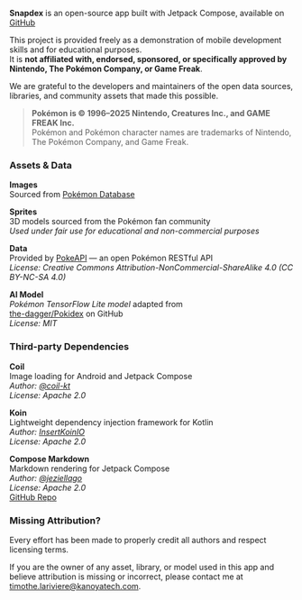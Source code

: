 **Snapdex** is an open-source app built with Jetpack Compose, available on [GitHub](https://github.com/TimLariviere/Snapdex/tree/main/Snapdex-Compose)

This project is provided freely as a demonstration of mobile development skills and for educational purposes.  
It is **not affiliated with, endorsed, sponsored, or specifically approved by Nintendo, The Pokémon Company, or Game Freak**.

We are grateful to the developers and maintainers of the open data sources, libraries, and community assets that made this possible.

> **Pokémon is © 1996–2025 Nintendo, Creatures Inc., and GAME FREAK Inc.**  
> Pokémon and Pokémon character names are trademarks of Nintendo, The Pokémon Company, and Game Freak.

### Assets & Data

**Images**  
Sourced from [Pokémon Database](https://pokemondb.net/)

**Sprites**  
3D models sourced from the Pokémon fan community  
_Used under fair use for educational and non-commercial purposes_

**Data**  
Provided by [PokeAPI](https://pokeapi.co/) — an open Pokémon RESTful API  
_License: Creative Commons Attribution-NonCommercial-ShareAlike 4.0 (CC BY-NC-SA 4.0)_

**AI Model**  
_Pokémon TensorFlow Lite model_ adapted from  
[the-dagger/Pokidex](https://github.com/the-dagger/pokidex) on GitHub  
_License: MIT_

### Third-party Dependencies

**Coil**  
Image loading for Android and Jetpack Compose  
_Author: [@coil-kt](https://github.com/coil-kt/coil)_  
_License: Apache 2.0_

**Koin**  
Lightweight dependency injection framework for Kotlin  
_Author: [InsertKoinIO](https://insert-koin.io/)_  
_License: Apache 2.0_

**Compose Markdown**  
Markdown rendering for Jetpack Compose  
_Author: [@jeziellago](https://github.com/jeziellago/compose-markdown)_  
_License: Apache 2.0_  
[GitHub Repo](https://github.com/jeziellago/compose-markdown)

### Missing Attribution?

Every effort has been made to properly credit all authors and respect licensing terms.

If you are the owner of any asset, library, or model used in this app and believe attribution is missing or incorrect, please contact me at [timothe.lariviere@kanoyatech.com](mailto:timothe.lariviere@kanoyatech.com).